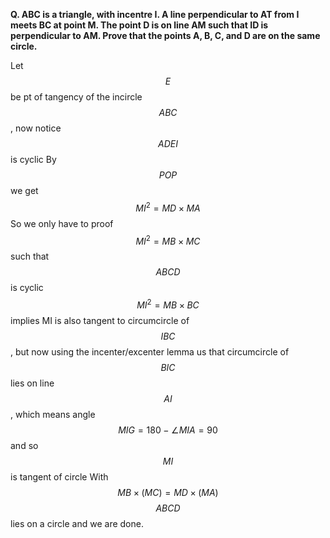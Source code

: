 **Q. ABC is a triangle, with incentre I. A line perpendicular to AT
from I meets BC at point M. The point D is on line AM such
that ID is perpendicular to AM. Prove that the points A, B,
C, and D are on the same circle.**



Let $$E$$ be pt of tangency of the incircle $$ABC$$, now notice $$ADEI$$ is cyclic
By $$ POP$$ we get $$MI^2=MD \times MA$$
So we only have to proof $$MI^2=MB \times MC$$ such that $$ABCD$$ is cyclic
$$MI^2=MB \times BC$$ implies MI is also tangent to circumcircle of $$IBC$$,
but now using the incenter/excenter lemma us that circumcircle of $$BIC$$ lies on line $$AI$$, which means angle $$MIG=180-\angle MIA=90$$ and so $$MI$$ is tangent of circle
With $$MB \times (MC)=MD \times (MA)$$ $$ABCD$$ lies on a circle and we are done.
